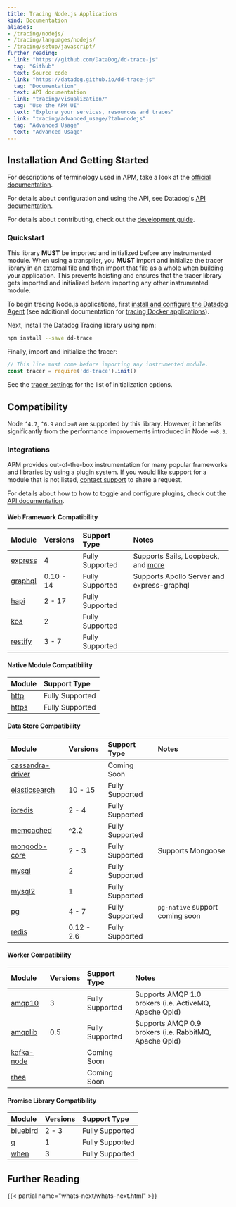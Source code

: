 ```yaml
---
title: Tracing Node.js Applications
kind: Documentation
aliases:
- /tracing/nodejs/
- /tracing/languages/nodejs/
- /tracing/setup/javascript/
further_reading:
- link: "https://github.com/DataDog/dd-trace-js"
  tag: "Github"
  text: Source code
- link: "https://datadog.github.io/dd-trace-js"
  tag: "Documentation"
  text: API documentation
- link: "tracing/visualization/"
  tag: "Use the APM UI"
  text: "Explore your services, resources and traces"
- link: "tracing/advanced_usage/?tab=nodejs"
  tag: "Advanced Usage"
  text: "Advanced Usage"
---
```


## Installation And Getting Started

For descriptions of terminology used in APM, take a look at the [official documentation][1].

For details about configuration and using the API, see Datadog's [API documentation][2].

For details about contributing, check out the [development guide][3].

### Quickstart

<div class="alert alert-warning">
This library <strong>MUST</strong> be imported and initialized before any instrumented module. When using a transpiler, you <strong>MUST</strong> import and initialize the tracer library in an external file and then import that file as a whole when building your application. This prevents hoisting and ensures that the tracer library gets imported and initialized before importing any other instrumented module.
</div>

To begin tracing Node.js applications, first [install and configure the Datadog Agent][4] (see additional documentation for [tracing Docker applications][5]).

Next, install the Datadog Tracing library using npm:

```sh
npm install --save dd-trace
```

Finally, import and initialize the tracer:

```js
// This line must come before importing any instrumented module.
const tracer = require('dd-trace').init()
```

See the [tracer settings][6] for the list of initialization options.

## Compatibility

Node `^4.7`, `^6.9` and `>=8` are supported by this library. However, it benefits significantly from the performance improvements introduced in Node `>=8.3`.

### Integrations

APM provides out-of-the-box instrumentation for many popular frameworks and libraries by using a plugin system. If you would like support for a module that is not listed, [contact support][7] to share a request.

For details about how to how to toggle and configure plugins, check out the [API documentation][8].

#### Web Framework Compatibility

| Module        | Versions    | Support Type    | Notes                        |
| :----------   | :---------- | :-------------- | :--------------------------- |
| [express][9]  | 4           | Fully Supported | Supports Sails, Loopback, and [more][10] |
| [graphql][11] | 0.10 - 14   | Fully Supported | Supports Apollo Server and express-graphql |
| [hapi][12]     | 2 - 17      | Fully Supported |                              |
| [koa][13]     | 2           | Fully Supported |                              |
| [restify][14] | 3 - 7       | Fully Supported |                              |

#### Native Module Compatibility

| Module               | Support Type    |
| :------------------- | :-------------- |
| [http][15]           | Fully Supported |
| [https][16]          | Fully Supported |

#### Data Store Compatibility

| Module                 | Versions    | Support Type    |  Notes              |
| :----------            | :---------- | :-------------- | :------------------ |
| [cassandra-driver][17] |             | Coming Soon     |                     |
| [elasticsearch][18]    | 10 - 15     | Fully Supported |                     |
| [ioredis][19]          | 2 - 4       | Fully Supported |                     |
| [memcached][20]        | ^2.2        | Fully Supported |                     |
| [mongodb-core][21]     | 2 - 3       | Fully Supported | Supports Mongoose   |
| [mysql][22]            | 2           | Fully Supported |                     |
| [mysql2][23]           | 1           | Fully Supported |                     |
| [pg][24]               | 4 - 7       | Fully Supported | `pg-native` support coming soon |
| [redis][25]            | 0.12 - 2.6  | Fully Supported |                     |

#### Worker Compatibility

| Module           | Versions    | Support Type    | Notes                     |
| :----------      | :---------- | :-------------- | :------------------------ |
| [amqp10][26]     | 3           | Fully Supported | Supports AMQP 1.0 brokers (i.e. ActiveMQ, Apache Qpid) |
| [amqplib][27]    | 0.5         | Fully Supported | Supports AMQP 0.9 brokers (i.e. RabbitMQ, Apache Qpid) |
| [kafka-node][28] |             | Coming Soon     |                           |
| [rhea][29]       |             | Coming Soon     |                           |

#### Promise Library Compatibility

| Module           | Versions    | Support Type    |
| :----------      | :---------- | :-------------- |
| [bluebird][30]   | 2 - 3       | Fully Supported |
| [q][31]          | 1           | Fully Supported |
| [when][32]       | 3           | Fully Supported |

## Further Reading

{{< partial name="whats-next/whats-next.html" >}}

[1]: https://docs.datadoghq.com/tracing/visualization/
[2]: https://datadog.github.io/dd-trace-js/
[3]: https://github.com/DataDog/dd-trace-js/blob/master/README.md#development
[4]: /tracing/setup/
[5]: /tracing/setup/docker/
[6]: https://datadog.github.io/dd-trace-js/#tracer-settings
[7]: https://docs.datadoghq.com/help
[8]: https://datadog.github.io/dd-trace-js/#integrations
[9]: https://expressjs.com/
[10]: https://expressjs.com/en/resources/frameworks.html
[11]: https://github.com/graphql/graphql-js
[12]: https://hapijs.com/
[13]: https://koajs.com/
[14]: http://restify.com/
[15]: https://nodejs.org/api/http.html
[16]: https://nodejs.org/api/https.html
[17]: https://github.com/datastax/nodejs-driver
[18]: https://github.com/elastic/elasticsearch-js
[19]: https://github.com/luin/ioredis
[20]: https://github.com/3rd-Eden/memcached
[21]: http://mongodb.github.io/node-mongodb-native/core/
[22]: https://github.com/mysqljs/mysql
[23]: https://github.com/sidorares/node-mysql2
[24]: https://node-postgres.com/
[25]: https://github.com/NodeRedis/node_redis
[26]: https://github.com/noodlefrenzy/node-amqp10
[27]: https://github.com/squaremo/amqp.node
[28]: https://github.com/SOHU-Co/kafka-node
[29]: https://github.com/amqp/rhea
[30]: https://github.com/petkaantonov/bluebird
[31]: https://github.com/kriskowal/q
[32]: https://github.com/cujojs/when

